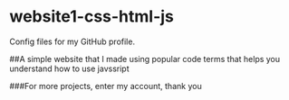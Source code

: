 # website1-css-html-js
Config files for my GitHub profile.

##A simple website that I made using popular code terms that helps you understand how to use javssript

###For more projects, enter my account, thank you

